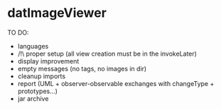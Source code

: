 # datImageViewer
TO DO:
- languages
- /!\ proper setup (all view creation must be in the invokeLater)
- display improvement
- empty messages (no tags, no images in dir)
- cleanup imports
- report (UML + observer-observable exchanges with changeType + prototypes...)
- jar archive
